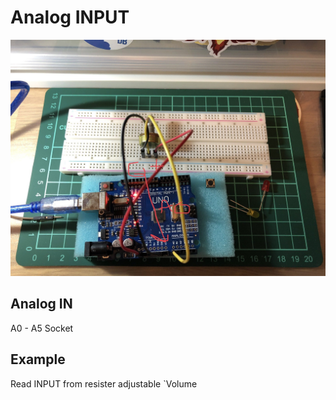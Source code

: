# Analog INPUT

![LED Blink](https://raw.githubusercontent.com/iamgoangle/golf-iot-projects/master/uno/analog%20input/analog_input.jpg)

## Analog IN

A0 - A5 Socket

## Example

Read INPUT from resister adjustable `Volume
